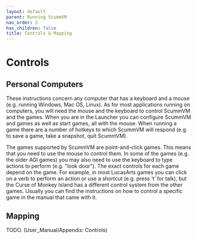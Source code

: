 ```yaml
---
layout: default
parent: Running ScummVM
nav_order: 2
has_children: false
title: Controls & Mapping
---
```


# Controls

## Personal Computers

These instructions concern any computer that has a keyboard and a mouse (e.g. running Windows, Mac OS, Linux). As for most applications running on computers, you will need the mouse and the keyboard to control ScummVM and the games. When you are in the Launcher you can configure ScummVM and games as well as start games, all with the mouse. When running a game there are a number of hotkeys to which ScummVM will respond (e.g. to save a game, take a snapshot, quit ScummVM).

The games supported by ScummVM are point-and-click games. This means that you need to use the mouse to control them. In some of the games (e.g. the older AGI games) you may also need to use the keyboard to type actions to perform (e.g. "look door"). The exact controls for each game depend on the game. For example, in most LucasArts games you can click on a verb to perform an action or use a shortcut (e.g. press ‘t’ for talk), but the Curse of Monkey Island has a different control system from the other games. Usually you can find the instructions on how to control a specific game in the manual that came with it.

## Mapping

TODO. (User_Manual/Appendix: Controls)